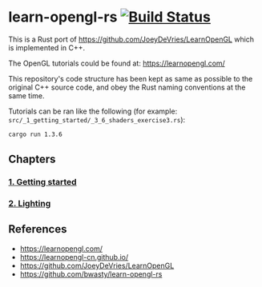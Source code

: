 # learn-opengl-rs [![Build Status](https://github.com/TommyLau/learn-opengl-rs/actions/workflows/ci.yml/badge.svg?branch=master)](https://github.com/TommyLau/learn-opengl-rs/actions/workflows/ci.yml)

This is a Rust port of https://github.com/JoeyDeVries/LearnOpenGL which is implemented in C++.

The OpenGL tutorials could be found at: https://learnopengl.com/

This repository's code structure has been kept as same as possible to the original C++ source code, and obey the Rust naming conventions at the same time.

Tutorials can be ran like the following (for example: `src/_1_getting_started/_3_6_shaders_exercise3.rs`):

```bash
cargo run 1.3.6
```

## Chapters

### [1. Getting started](src/_1_getting_started)
### [2. Lighting](src/_2_lighting)

## References

- https://learnopengl.com/
- https://learnopengl-cn.github.io/
- https://github.com/JoeyDeVries/LearnOpenGL
- https://github.com/bwasty/learn-opengl-rs

